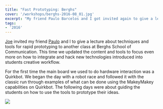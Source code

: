 ```yaml
---
title: "Fast Prototyping: Berghs"
cover: '/workshops/berghs-2016-08_01.jpg'
excerpt: "My friend Paulo Barcelos and I got invited again to give a lecture about techniques and tools for rapid prototyping at Berghs School of Communication. This time we updated the content and tools to focus even more on how to integrate and hack new technologies."
tags:
- '2016'
---
```


[Joe](http://www.anothertomorrow.io/) invited my friend [Paulo](https://www.linkedin.com/in/paulobarcelos/) and I to give a lecture about techniques and tools for rapid prototyping to another class at Berghs School of Communication. This time we updated the content and tools to focus even more on how to integrate and hack new technologies introduced into students creative workflow.

For the first time the main board we used to do hardware interaction was a Quirkbot. We began the day with a robot race and followed it with the classic run through examples of what can be done using the MakeyMakey capabilities on Quirkbot. The following days were about guiding the students on how to use the tools to prototype their ideas.

![](/workshops/berghs-2016-08_01.jpg)
